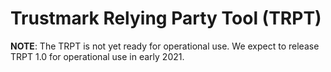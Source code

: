 # Trustmark Relying Party Tool (TRPT)

**NOTE**: The TRPT is not yet ready for operational use. We expect to release TRPT 1.0 for operational use in early 2021.
